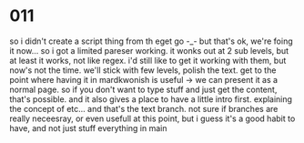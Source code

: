 # 011
so i didn't create a script thing from th eget go -_-
but that's ok, we're foing it now...
so i got a limited pareser working. it wonks out at 2 sub levels, but at least it works, not like regex. i'd still like to get it working with them, but now's not the time. 
we'll stick with few levels, polish the text. 
get to the point where having it in mardkwonish is useful -> we can present it as a normal page. so if you don't want to type stuff and just get the content, that's possible. and it also gives a place to have a little intro first. explaining the concept of etc...
and that's the text branch.
not sure if branches are really neceesray, or even usefull at this point, but i guess it's a good habit to have, and not just stuff everything in main 